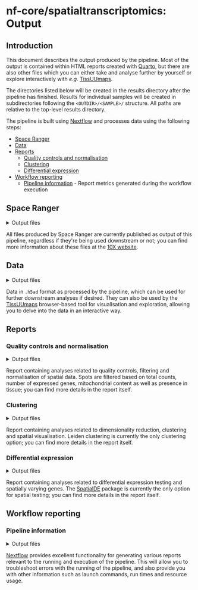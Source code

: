 # nf-core/spatialtranscriptomics: Output

<!-- TODO nf-core: More details for each analytical step should probably be added, -->
<!-- containing (roughly) the same information and level of detail as inside the -->
<!-- reports themselves, so that everything is documented without having to run the -->
<!-- pipeline. -->

## Introduction

This document describes the output produced by the pipeline. Most of the output
is contained within HTML reports created with [Quarto](https://quarto.org/), but
there are also other files which you can either take and analyse further by
yourself or explore interactively with _e.g._ [TissUUmaps](https://tissuumaps.github.io/).

The directories listed below will be created in the results directory after the
pipeline has finished. Results for individual samples will be created in
subdirectories following the `<OUTDIR>/<SAMPLE>/` structure. All paths are
relative to the top-level results directory.

<!-- TODO nf-core: Write this documentation describing your workflow's output -->

The pipeline is built using [Nextflow](https://www.nextflow.io/) and processes
data using the following steps:

- [Space Ranger](#space-ranger)
- [Data](#data)
- [Reports](#reports)
  - [Quality controls and normalisation](#quality-controls-and-normalisation)
  - [Clustering](#clustering)
  - [Differential expression](#differential-expression)
- [Workflow reporting](#workflow-reporting)
  - [Pipeline information](#pipeline-information) - Report metrics generated
    during the workflow execution

## Space Ranger

<details markdown="1">
<summary>Output files</summary>

- `<SAMPLE>/spaceranger/`
  - `outs/spatial/tissue_[hi/low]res_image.png`: High and low resolution images.
  - `outs/spatial/tissue_positions_list.csv`: Spot barcodes and their array
    positions.
  - `outs/spatial/scalefactors_json.json`: Scale conversion factors for the
    spots.
  - `outs/filtered_feature_bc_matrix/barcodes.tsv.gz`: List of barcode IDs.
  - `outs/filtered_feature_bc_matrix/features.tsv.gz`: List of feature IDs.
  - `outs/filtered_feature_bc_matrix/matrix.mtx.gz`: Matrix of UMIs, barcodes
    and features.

</details>

All files produced by Space Ranger are currently published as output of this
pipeline, regardless if they're being used downstream or not; you can find more
information about these files at the [10X website](https://support.10xgenomics.com/spatial-gene-expression/software/pipelines/latest/output/overview).

## Data

<!-- TODO nf-core: Change section after deciding whether to keep all H5 files. -->

<details markdown="1">
<summary>Output files</summary>

- `<SAMPLE>/data/`
  - `st_adata_norm.h5ad`: Filtered and normalised adata.
  - `st_adata_plain.h5ad`: Filtered adata.
  - `st_adata_processed.h5ad`: Filtered, normalised and clustered adata.
  - `st_adata_raw.h5ad`: Raw adata.

</details>

Data in `.h5ad` format as processed by the pipeline, which can be used for
further downstream analyses if desired. They can also be used by the
[TissUUmaps](https://tissuumaps.github.io/) browser-based tool for visualisation
and exploration, allowing you to delve into the data in an interactive way.

## Reports

### Quality controls and normalisation

<details markdown="1">
<summary>Output files</summary>

- `<SAMPLE>/reports/`
  - `st_qc_and_normalisation.html`: HTML report.
  - `st_qc_and_normalisation_files/`: Data needed for the HTML report.

</details>

Report containing analyses related to quality controls, filtering and
normalisation of spatial data. Spots are filtered based on total counts,
number of expressed genes, mitochondrial content as well as presence in tissue;
you can find more details in the report itself.

### Clustering

<details markdown="1">
<summary>Output files</summary>

- `<SAMPLE>/reports/`
  - `st_clustering.html`: HTML report.
  - `st_clustering_files/`: Data needed for the HTML report.

</details>

Report containing analyses related to dimensionality reduction, clustering and
spatial visualisation. Leiden clustering is currently the only clustering
option; you can find more details in the report itself.

### Differential expression

<details markdown="1">
<summary>Output files</summary>

- `<SAMPLE>/reports/`
  - `st_spatial_de.html`: HTML report.
  - `st_spatial_de_files/`: Data needed for the HTML report.
- `<SAMPLE>/degs/`
  - `st_spatial_de.csv`: List of spatially varying genes.

</details>

Report containing analyses related to differential expression testing and
spatially varying genes. The [SpatialDE](https://github.com/Teichlab/SpatialDE)
package is currently the only option for spatial testing; you can find more
details in the report itself.

## Workflow reporting

### Pipeline information

<details markdown="1">
<summary>Output files</summary>

- `pipeline_info/`
  - Reports generated by Nextflow: `execution_report.html`,
    `execution_timeline.html`, `execution_trace.txt` and
    `pipeline_dag.dot`/`pipeline_dag.svg`.
  - Reports generated by the pipeline: `pipeline_report.html`,
    `pipeline_report.txt` and `software_versions.yml`. The `pipeline_report*`
    files will only be present if the `--email` / `--email_on_fail` parameter's
    are used when running the pipeline.
  - Reformatted samplesheet files used as input to the pipeline:
    `samplesheet.valid.csv`.

</details>

[Nextflow](https://www.nextflow.io/docs/latest/tracing.html) provides excellent
functionality for generating various reports relevant to the running and
execution of the pipeline. This will allow you to troubleshoot errors with the
running of the pipeline, and also provide you with other information such as
launch commands, run times and resource usage.
